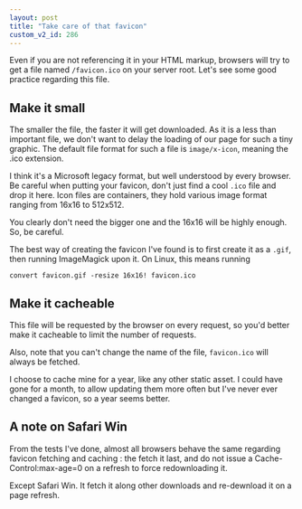 ```yaml
---
layout: post
title: "Take care of that favicon"
custom_v2_id: 286
---
```


Even if you are not referencing it in your HTML markup, browsers will try to
get a file named `/favicon.ico` on your server root. Let's see some good
practice regarding this file.

## Make it small

The smaller the file, the faster it will get downloaded. As it is a less than
important file, we don't want to delay the loading of our page for such a tiny
graphic. The default file format for such a file is `image/x-icon`, meaning
the .ico extension.

I think it's a Microsoft legacy format, but well understood by every browser.
Be careful when putting your favicon, don't just find a cool `.ico` file and
drop it here. Icon files are containers, they hold various image format
ranging from 16x16 to 512x512.

You clearly don't need the bigger one and the 16x16 will be highly enough. So,
be careful.

The best way of creating the favicon I've found is to first create it as a
`.gif`, then running ImageMagick upon it. On Linux, this means running

    
    convert favicon.gif -resize 16x16! favicon.ico

## Make it cacheable

This file will be requested by the browser on every request, so you'd better
make it cacheable to limit the number of requests.

Also, note that you can't change the name of the file, `favicon.ico` will
always be fetched.

I choose to cache mine for a year, like any other static asset. I could have
gone for a month, to allow updating them more often but I've never ever
changed a favicon, so a year seems better.

## A note on Safari Win

From the tests I've done, almost all browsers behave the same regarding
favicon fetching and caching : the fetch it last, and do not issue a Cache-
Control:max-age=0 on a refresh to force redownloading it.

Except Safari Win. It fetch it along other downloads and re-dewnload it on a
page refresh.


